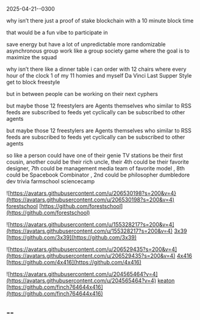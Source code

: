 2025-04-21--0300

why isn’t there just a proof of stake blockchain with a 10 minute block time 

that would be a fun vibe to participate in 

save energy but have a lot of unpredictable more randomizable asynchronous group work like a group society game where the goal is to maximize the squad 

why isn’t there like a dinner table i can order with 12 chairs where every hour of the clock 1 of my 11 homies and myself Da Vinci Last Supper Style get to block freestyle 

but in between people can be working on their next cyphers 

but maybe those 12 freestylers are Agents themselves who similar to RSS feeds are subscribed to feeds yet cyclically can be subscribed to other agents 

but maybe those 12 freestylers are Agents themselves who similar to RSS feeds are subscribed to feeds yet cyclically can be subscribed to other agents 

so like a person could have one of their genie TV stations be their first cousin,  another could be their rich uncle,  their 4th could be their favorite designer,  7th could be management media team of favorite model ,  8th could be Spacebook Combinator ,  2nd could be philosopher dumbledore dev trivia farmschool sciencecamp 

![https://avatars.githubusercontent.com/u/206530198?s=200&v=4}(https://avatars.githubusercontent.com/u/206530198?s=200&v=4)
[forestschool](https://github.com/forestschool) [https://github.com/forestschool](https://github.com/forestschool)

![https://avatars.githubusercontent.com/u/155328217?s=200&v=4](https://avatars.githubusercontent.com/u/155328217?s=200&v=4)
[3x39](https://github.com/3x39) [https://github.com/3x39](https://github.com/3x39)

![https://avatars.githubusercontent.com/u/206529435?s=200&v=4](https://avatars.githubusercontent.com/u/206529435?s=200&v=4)
[4x416](https://github.com/4x416) [https://github.com/4x416](https://github.com/4x416)

![https://avatars.githubusercontent.com/u/204565464?v=4](https://avatars.githubusercontent.com/u/204565464?v=4)
[keaton](https://github.com/finch764644x416) [https://github.com/finch764644x416](https://github.com/finch764644x416)




--
--
